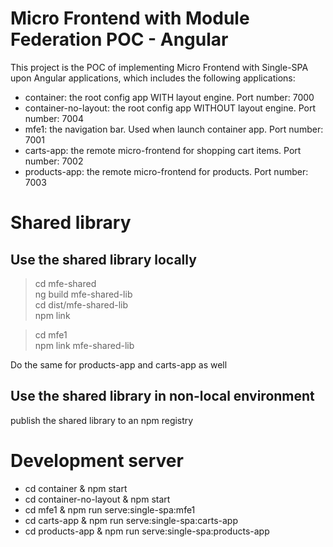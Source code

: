 # Micro Frontend with Module Federation POC - Angular

This project is the POC of implementing Micro Frontend with Single-SPA upon Angular applications, which includes the following applications:

* container:           the root config app WITH    layout engine. Port number: 7000
* container-no-layout: the root config app WITHOUT layout engine. Port number: 7004
* mfe1: the navigation bar. Used when launch container app. Port number: 7001
* carts-app: the remote micro-frontend for shopping cart items. Port number: 7002
* products-app: the remote micro-frontend for products. Port number: 7003

# Shared library
## Use the shared library locally
> cd mfe-shared  
> ng build mfe-shared-lib  
> cd dist/mfe-shared-lib  
> npm link

> cd mfe1  
> npm link mfe-shared-lib

Do the same for products-app and carts-app as well

## Use the shared library in non-local environment
publish the shared library to an npm registry

# Development server

* cd container & npm start
* cd container-no-layout & npm start
* cd mfe1 & npm run serve:single-spa:mfe1
* cd carts-app & npm run serve:single-spa:carts-app
* cd products-app & npm run serve:single-spa:products-app
